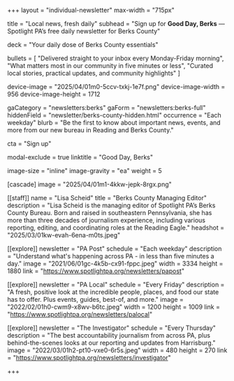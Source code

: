 +++
layout = "individual-newsletter"
max-width = "715px"

title = "Local news, fresh daily"
subhead = "Sign up for **Good Day, Berks** — Spotlight PA’s free daily newsletter for Berks County"

deck = "Your daily dose of Berks County essentials"

bullets = [
  "Delivered straight to your inbox every Monday-Friday morning",
  "What matters most in our community in five minutes or less",
  "Curated local stories, practical updates, and community highlights"
]

device-image = "2025/04/01m0-5ccv-txkj-1e7f.png"
device-image-width = 956
device-image-height = 1712

gaCategory = "newsletters:berks"
gaForm = "newsletters:berks-full"
hiddenField = "newsletter/berks-county-hidden.html"
occurrence = "Each weekday"
blurb = "Be the first to know about important news, events, and more from our new bureau in Reading and Berks County."

cta = "Sign up"

modal-exclude = true
linktitle = "Good Day, Berks"


image-size = "inline"
image-gravity = "ea"
weight = 5 

[cascade]
image = "2025/04/01m1-4kkw-jepk-8rgx.png" 


[[staff]]
name = "Lisa Scheid"
title = "Berks County Managing Editor"
description = "Lisa Scheid is the managing editor of Spotlight PA’s Berks County Bureau. Born and raised in southeastern Pennsylvania, she has more than three decades of journalism experience, including various reporting, editing, and coordinating roles at the Reading Eagle."
headshot = "2025/03/01kw-evah-6ena-m0ts.jpeg"

[[explore]]
newsletter = "PA Post"
schedule = "Each weekday"
description = "Understand what's happening across PA - in less than five minutes a day."
image = "2021/06/01gc-4k5b-cx91-fppc.jpeg"
width = 3334
height = 1880
link = "https://www.spotlightpa.org/newsletters/papost"

[[explore]]
newsletter = "PA Local"
schedule = "Every Friday"
description = "A fresh, positive look at the incredible people, places, and food our state has to offer. Plus events, guides, best-of, and more."
image = "2022/02/01h0-cwm9-x8wv-b6tc.jpeg"
width = 1200
height = 1009
link = "https://www.spotlightpa.org/newsletters/palocal"

[[explore]]
newsletter = "The Investigator"
schedule = "Every Thursday"
description = "The best accountability journalism from across PA, plus behind-the-scenes looks at our reporting and updates from Harrisburg."
image = "2022/03/01h2-pt10-vxe0-6r5s.jpeg"
width = 480
height = 270
link = "https://www.spotlightpa.org/newsletters/investigator"

+++

